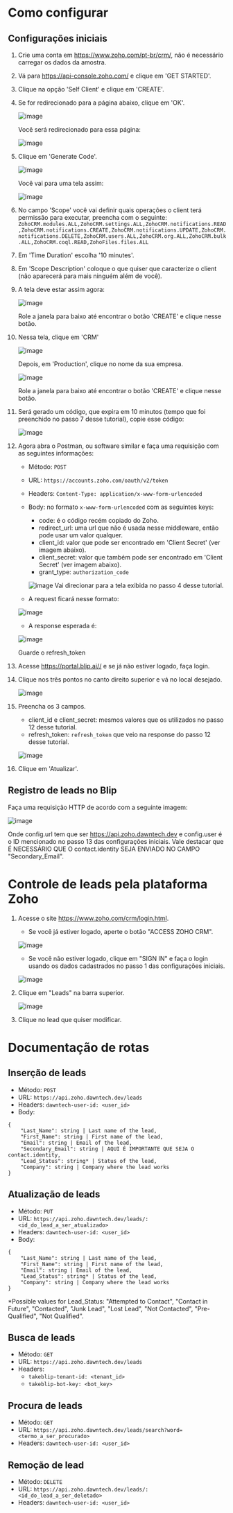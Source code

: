 # Como configurar
## Configurações iniciais
1. Crie uma conta em <https://www.zoho.com/pt-br/crm/>, não é necessário carregar os dados da amostra.
2. Vá para <https://api-console.zoho.com/> e clique em 'GET STARTED'.
3. Clique na opção 'Self Client' e clique em 'CREATE'.
4. Se for redirecionado para a página abaixo, clique em 'OK'.

    ![image](./images/tela_confirmation_self_client.png)

    Você será redirecionado para essa página:

    ![image](./images/tela_client_id_secret.png)

5. Clique em 'Generate Code'.

    ![image](./images/tela_go_to_generate_code.png)

    Você vai para uma tela assim:

    ![image](./images/tela_clean_generate_code.png)

6. No campo 'Scope' você vai definir quais operações o client terá permissão para executar, preencha com o seguinte:
`ZohoCRM.modules.ALL,ZohoCRM.settings.ALL,ZohoCRM.notifications.READ,ZohoCRM.notifications.CREATE,ZohoCRM.notifications.UPDATE,ZohoCRM.notifications.DELETE,ZohoCRM.users.ALL,ZohoCRM.org.ALL,ZohoCRM.bulk.ALL,ZohoCRM.coql.READ,ZohoFiles.files.ALL `
7. Em 'Time Duration' escolha '10 minutes'.
8. Em 'Scope Description' coloque o que quiser que caracterize o client (não aparecerá para mais ninguém além de você).
9. A tela deve estar assim agora:

    ![image](./images/tela_generate_code.png)

    Role a janela para baixo até encontrar o botão 'CREATE' e clique nesse botão.

10. Nessa tela, clique em 'CRM'

    ![image](./images/tela_clicar_crm.png)

    Depois, em 'Production', clique no nome da sua empresa.

    ![image](./images//tela_clicar_crm_2.png)

    Role a janela para baixo até encontrar o botão 'CREATE' e clique nesse botão.

11. Será gerado um código, que expira em 10 minutos (tempo que foi preenchido no passo 7 desse tutorial), copie esse código:

    ![image](./images/tela_generated_code.png)

12. Agora abra o Postman, ou software similar e faça uma requisição com as seguintes informações:
    - Método: `POST`
    - URL: `https://accounts.zoho.com/oauth/v2/token`
    - Headers: `Content-Type: application/x-www-form-urlencoded`
    - Body: no formato `x-www-form-urlencoded` com as seguintes keys:
        * code: é o código recém copiado do Zoho.
        * redirect_url: uma url que não é usada nesse middleware, então pode usar um valor qualquer.
        * client_id: valor que pode ser encontrado em 'Client Secret' (ver imagem abaixo).
        * client_secret: valor que também pode ser encontrado em 'Client Secret' (ver imagem abaixo).
        * grant_type: `authorization_code`

        ![image](./images/tela_client_secret_highlighted.png)
        Vai direcionar para a tela exibida no passo 4 desse tutorial.

    * A request ficará nesse formato:
    
    ![image](./images/tela_get_refresh_token_request.png)
    
    * A response esperada é:
    
    ![image](./images/tela_get_refresh_token_response.png)

    Guarde o refresh_token

13. Acesse <https://portal.blip.ai//> e se já não estiver logado, faça login. 
14. Clique nos três pontos no canto direito superior e vá no local desejado.

    ![image](./images/tela_blip_inicial.png)

15. Preencha os 3 campos.
     - client_id e client_secret: mesmos valores que os utilizados no passo 12 desse tutorial.
     - refresh_token: `refresh_token` que veio na response do passo 12 desse tutorial.

    ![image](./images/tela_settings_zoho.png)

16. Clique em 'Atualizar'.

## Registro de leads no Blip

Faça uma requisição HTTP de acordo com a seguinte imagem:

![image](./images/tela_key_headers.png)

Onde config.url tem que ser https://api.zoho.dawntech.dev e config.user é o ID mencionado no passo 13 das configurações iniciais. Vale destacar que É NECESSÁRIO QUE O contact.identity SEJA ENVIADO NO CAMPO "Secondary_Email".

# Controle de leads pela plataforma Zoho

1. Acesse o site <https://www.zoho.com/crm/login.html>.

    - Se você já estiver logado, aperte o botão "ACCESS ZOHO CRM".
    
    ![image](./images/tela_already_logged.png)

    - Se você não estiver logado, clique em "SIGN IN" e faça o login usando os dados cadastrados no passo 1 das configurações iniciais.

    ![image](./images/tela_not_logged.png)

2. Clique em "Leads" na barra superior.

    ![image](./images/tela_initial_zoho_crm.png)

3. Clique no lead que quiser modificar.

# Documentação de rotas

## Inserção de leads

- Método: `POST`
- URL: `https://api.zoho.dawntech.dev/leads`
- Headers: `dawntech-user-id: <user_id>`
- Body:
```
{
    "Last_Name": string | Last name of the lead,
    "First_Name": string | First name of the lead,
    "Email": string | Email of the lead,
    "Secondary_Email": string | AQUI É IMPORTANTE QUE SEJA O contact.identity,
    "Lead_Status": string* | Status of the lead,
    "Company": string | Company where the lead works
}
```

## Atualização de leads
- Método: `PUT`
- URL: `https://api.zoho.dawntech.dev/leads/:<id_do_lead_a_ser_atualizado>`
- Headers: `dawntech-user-id: <user_id>`
- Body:
```
{
    "Last_Name": string | Last name of the lead,
    "First_Name": string | First name of the lead,
    "Email": string | Email of the lead,
    "Lead_Status": string* | Status of the lead,
    "Company": string | Company where the lead works
}
```
*Possible values for Lead_Status: "Attempted to Contact", "Contact in Future", "Contacted", "Junk Lead", "Lost Lead", "Not Contacted", "Pre-Qualified", "Not Qualified".

## Busca de leads
- Método: `GET`
- URL: `https://api.zoho.dawntech.dev/leads`
- Headers: 
  - `takeblip-tenant-id: <tenant_id>`
  - `takeblip-bot-key: <bot_key>`

## Procura de leads
- Método: `GET`
- URL: `https://api.zoho.dawntech.dev/leads/search?word=<termo_a_ser_procurado>`
- Headers: `dawntech-user-id: <user_id>`

## Remoção de lead
- Método: `DELETE`
- URL: `https://api.zoho.dawntech.dev/leads/:<id_do_lead_a_ser_deletado>`
- Headers: `dawntech-user-id: <user_id>`
